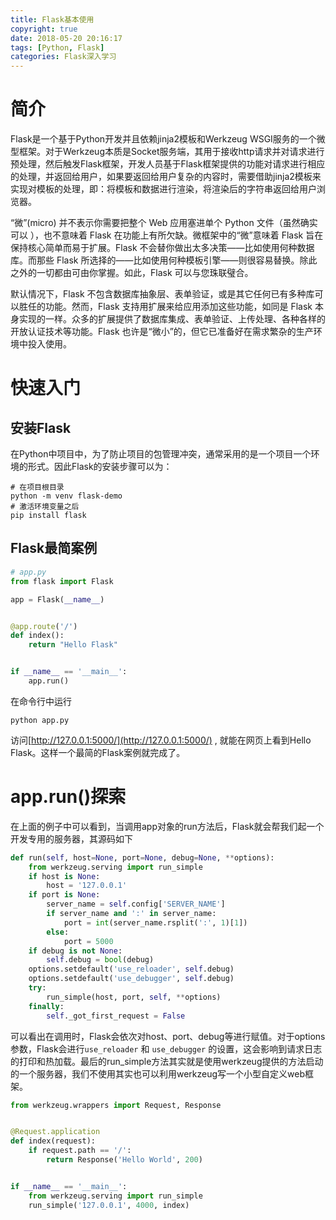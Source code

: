 ```yaml
---
title: Flask基本使用
copyright: true
date: 2018-05-20 20:16:17
tags: [Python, Flask]
categories: Flask深入学习
---
```

# 简介

Flask是一个基于Python开发并且依赖jinja2模板和Werkzeug WSGI服务的一个微型框架。对于Werkzeug本质是Socket服务端，其用于接收http请求并对请求进行预处理，然后触发Flask框架，开发人员基于Flask框架提供的功能对请求进行相应的处理，并返回给用户，如果要返回给用户复杂的内容时，需要借助jinja2模板来实现对模板的处理，即：将模板和数据进行渲染，将渲染后的字符串返回给用户浏览器。

“微”(micro) 并不表示你需要把整个 Web 应用塞进单个 Python 文件（虽然确实可以 ），也不意味着 Flask 在功能上有所欠缺。微框架中的“微”意味着 Flask 旨在保持核心简单而易于扩展。Flask 不会替你做出太多决策——比如使用何种数据库。而那些 Flask 所选择的——比如使用何种模板引擎——则很容易替换。除此之外的一切都由可由你掌握。如此，Flask 可以与您珠联璧合。

默认情况下，Flask 不包含数据库抽象层、表单验证，或是其它任何已有多种库可以胜任的功能。然而，Flask 支持用扩展来给应用添加这些功能，如同是 Flask 本身实现的一样。众多的扩展提供了数据库集成、表单验证、上传处理、各种各样的开放认证技术等功能。Flask 也许是“微小”的，但它已准备好在需求繁杂的生产环境中投入使用。 

# 快速入门

## 安装Flask

在Python中项目中，为了防止项目的包管理冲突，通常采用的是一个项目一个环境的形式。因此Flask的安装步骤可以为：

``` shell
# 在项目根目录
python -m venv flask-demo
# 激活环境变量之后
pip install flask
```

## Flask最简案例

``` python
# app.py
from flask import Flask

app = Flask(__name__)


@app.route('/')
def index():
    return "Hello Flask"


if __name__ == '__main__':
    app.run()
```

在命令行中运行

``` shell
python app.py
```

访问[http://127.0.0.1:5000/](http://127.0.0.1:5000/) , 就能在网页上看到Hello Flask。这样一个最简的Flask案例就完成了。

# app.run()探索

在上面的例子中可以看到，当调用app对象的run方法后，Flask就会帮我们起一个开发专用的服务器，其源码如下

``` python
def run(self, host=None, port=None, debug=None, **options):
    from werkzeug.serving import run_simple
    if host is None:
        host = '127.0.0.1'
    if port is None:
        server_name = self.config['SERVER_NAME']
        if server_name and ':' in server_name:
            port = int(server_name.rsplit(':', 1)[1])
        else:
            port = 5000
    if debug is not None:
        self.debug = bool(debug)
    options.setdefault('use_reloader', self.debug)
    options.setdefault('use_debugger', self.debug)
    try:
        run_simple(host, port, self, **options)
    finally:
        self._got_first_request = False
```

可以看出在调用时，Flask会依次对host、port、debug等进行赋值。对于options参数，Flask会进行```use_reloader``` 和 ```use_debugger``` 的设置，这会影响到请求日志的打印和热加载。最后的run_simple方法其实就是使用werkzeug提供的方法启动的一个服务器，我们不使用其实也可以利用werkzeug写一个小型自定义web框架。

```python
from werkzeug.wrappers import Request, Response


@Request.application
def index(request):
    if request.path == '/':
        return Response('Hello World', 200)


if __name__ == '__main__':
    from werkzeug.serving import run_simple
    run_simple('127.0.0.1', 4000, index)
```

